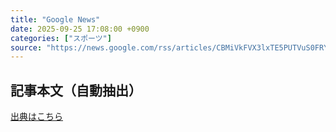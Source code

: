 ```yaml
---
title: "Google News"
date: 2025-09-25 17:08:00 +0900
categories: ["スポーツ"]
source: "https://news.google.com/rss/articles/CBMiVkFVX3lxTE5PUTVuS0FRYWw2R2NNLXA1XzV0ZXRDaGl6aUtWUkllU0E5UnBlYnl6SUh4UUdnNzdmX1Q0LXFBQzhvTkJ5OGFkLXVLaE5SbDRXcExxZkxB?oc=5"
---
```


## 記事本文（自動抽出）
<body class="y0K44d EA71Tc" id="readabilityBody"></body>

[出典はこちら](https://news.google.com/rss/articles/CBMiVkFVX3lxTE5PUTVuS0FRYWw2R2NNLXA1XzV0ZXRDaGl6aUtWUkllU0E5UnBlYnl6SUh4UUdnNzdmX1Q0LXFBQzhvTkJ5OGFkLXVLaE5SbDRXcExxZkxB?oc=5)
